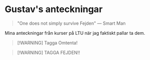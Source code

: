# Gustav's anteckningar

> "One does not simply survive Fejden" — Smart Man

Mina anteckningar från kurser på LTU när jag faktiskt pallar ta dem. 

> [!WARNING] Tagga Omtenta!

> [!WARNING] TAGGA FEJDEN!!

